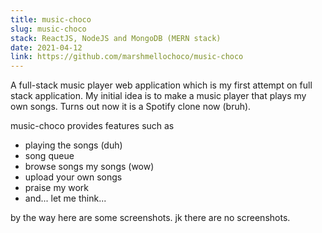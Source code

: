 ```yaml
---
title: music-choco
slug: music-choco
stack: ReactJS, NodeJS and MongoDB (MERN stack)
date: 2021-04-12
link: https://github.com/marshmellochoco/music-choco
---
```


A full-stack music player web application which is my first attempt on full stack application. My initial idea is to make a music player that plays my own songs. Turns out now it is a Spotify clone now (bruh).

music-choco provides features such as

-   playing the songs (duh)
-   song queue
-   browse songs my songs (wow)
-   upload your own songs
-   praise my work
-   and... let me think...

by the way here are some screenshots.
jk there are no screenshots.
